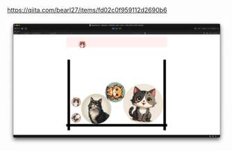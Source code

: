 https://qiita.com/bearl27/items/fd02c0f959112d2690b6

![CatGame](https://github.com/Nonchalant/CatGame/blob/main/CatGame.png?raw=true)